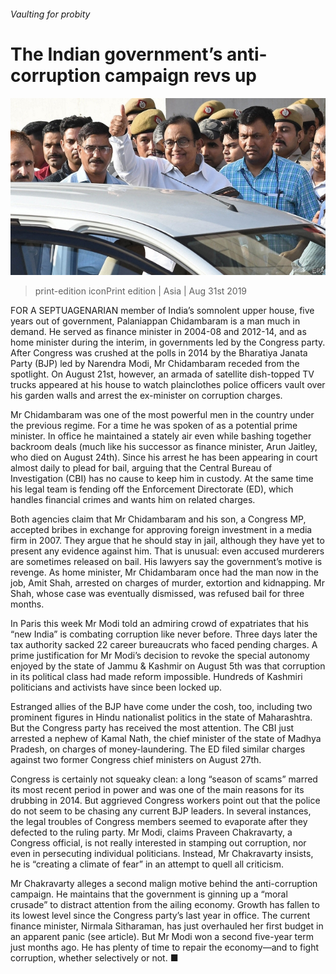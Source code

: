 ###### Vaulting for probity

# The Indian government’s anti-corruption campaign revs up 

![image](images/20190831_ASP502.jpg) 

> print-edition iconPrint edition | Asia | Aug 31st 2019 

FOR A SEPTUAGENARIAN member of India’s somnolent upper house, five years out of government, Palaniappan Chidambaram is a man much in demand. He served as finance minister in 2004-08 and 2012-14, and as home minister during the interim, in governments led by the Congress party. After Congress was crushed at the polls in 2014 by the Bharatiya Janata Party (BJP) led by Narendra Modi, Mr Chidambaram receded from the spotlight. On August 21st, however, an armada of satellite dish-topped TV trucks appeared at his house to watch plainclothes police officers vault over his garden walls and arrest the ex-minister on corruption charges. 

Mr Chidambaram was one of the most powerful men in the country under the previous regime. For a time he was spoken of as a potential prime minister. In office he maintained a stately air even while bashing together backroom deals (much like his successor as finance minister, Arun Jaitley, who died on August 24th). Since his arrest he has been appearing in court almost daily to plead for bail, arguing that the Central Bureau of Investigation (CBI) has no cause to keep him in custody. At the same time his legal team is fending off the Enforcement Directorate (ED), which handles financial crimes and wants him on related charges. 

Both agencies claim that Mr Chidambaram and his son, a Congress MP, accepted bribes in exchange for approving foreign investment in a media firm in 2007. They argue that he should stay in jail, although they have yet to present any evidence against him. That is unusual: even accused murderers are sometimes released on bail. His lawyers say the government’s motive is revenge. As home minister, Mr Chidambaram once had the man now in the job, Amit Shah, arrested on charges of murder, extortion and kidnapping. Mr Shah, whose case was eventually dismissed, was refused bail for three months. 

In Paris this week Mr Modi told an admiring crowd of expatriates that his “new India” is combating corruption like never before. Three days later the tax authority sacked 22 career bureaucrats who faced pending charges. A prime justification for Mr Modi’s decision to revoke the special autonomy enjoyed by the state of Jammu & Kashmir on August 5th was that corruption in its political class had made reform impossible. Hundreds of Kashmiri politicians and activists have since been locked up. 

Estranged allies of the BJP have come under the cosh, too, including two prominent figures in Hindu nationalist politics in the state of Maharashtra. But the Congress party has received the most attention. The CBI just arrested a nephew of Kamal Nath, the chief minister of the state of Madhya Pradesh, on charges of money-laundering. The ED filed similar charges against two former Congress chief ministers on August 27th. 

Congress is certainly not squeaky clean: a long “season of scams” marred its most recent period in power and was one of the main reasons for its drubbing in 2014. But aggrieved Congress workers point out that the police do not seem to be chasing any current BJP leaders. In several instances, the legal troubles of Congress members seemed to evaporate after they defected to the ruling party. Mr Modi, claims Praveen Chakravarty, a Congress official, is not really interested in stamping out corruption, nor even in persecuting individual politicians. Instead, Mr Chakravarty insists, he is “creating a climate of fear” in an attempt to quell all criticism. 

Mr Chakravarty alleges a second malign motive behind the anti-corruption campaign. He maintains that the government is ginning up a “moral crusade” to distract attention from the ailing economy. Growth has fallen to its lowest level since the Congress party’s last year in office. The current finance minister, Nirmala Sitharaman, has just overhauled her first budget in an apparent panic (see article). But Mr Modi won a second five-year term just months ago. He has plenty of time to repair the economy—and to fight corruption, whether selectively or not. ■ 

